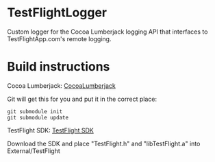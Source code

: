 TestFlightLogger
================
Custom logger for the Cocoa Lumberjack logging API that interfaces to TestFlightApp.com's remote logging.


Build instructions
===================

Cocoa Lumberjack:
[CocoaLumberjack](https://github.com/robbiehanson/CocoaLumberjack)

Git will get this for you and put it in the correct place:

	git submodule init
	git submodule update


TestFlight SDK:
[TestFlight SDK](https://testflightapp.com/sdk/)

Download the SDK and place "TestFlight.h" and "libTestFlight.a" into External/TestFlight

